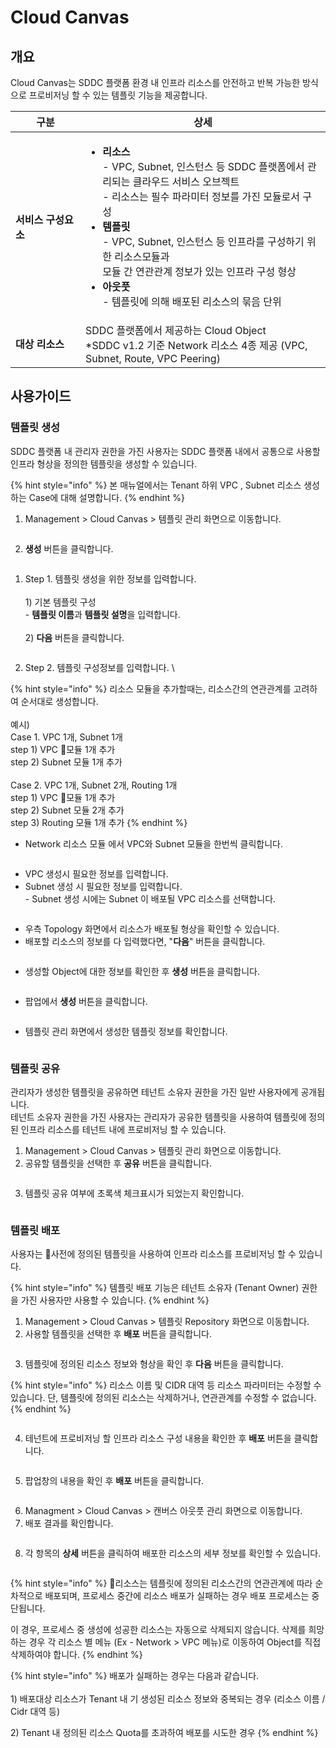 # Cloud Canvas

## 개요

Cloud Canvas는 SDDC 플랫폼 환경 내 인프라 리소스를 안전하고 반복 가능한 방식으로 프로비저닝 할 수 있는 템플릿 기능을 제공합니다.

<table><thead><tr><th width="162">구분</th><th width="612">상세</th></tr></thead><tbody><tr><td><h4 id="id-sddcblueprint-2">서비스 구성요소</h4></td><td><ul><li><strong>리소스</strong><br> - VPC, Subnet, 인스턴스 등 SDDC 플랫폼에서 관리되는 클라우드 서비스 오브젝트<br> - 리소스는 필수 파라미터 정보를 가진 모듈로서 구성</li><li><strong>템플릿</strong> <br> - VPC, Subnet, 인스턴스 등 인프라를 구성하기 위한 리소스모듈과 <br>모듈 간 연관관계 정보가 있는 인프라 구성 형상</li><li><strong>아웃풋</strong><br> - 템플릿에 의해 배포된 리소스의 묶음 단위</li></ul></td></tr><tr><td><strong>대상 리소스</strong></td><td>SDDC 플랫폼에서 제공하는 Cloud Object<br> *SDDC v1.2 기준 Network 리소스 4종 제공 (VPC, Subnet, Route, VPC Peering)</td></tr></tbody></table>







&#x20;&#x20;

## 사용가이드

### 템플릿 생성

SDDC 플랫폼 내 관리자 권한을 가진 사용자는 SDDC 플랫폼 내에서 공통으로 사용할 인프라 형상을 정의한 템플릿을 생성할 수 있습니다.&#x20;

{% hint style="info" %}
본 매뉴얼에서는 Tenant 하위 VPC , Subnet 리소스 생성하는 Case에 대해 설명합니다.
{% endhint %}

1. Management > Cloud Canvas > 템플릿 관리 화면으로 이동합니다.

<figure><img src="../.gitbook/assets/image (670).png" alt=""><figcaption></figcaption></figure>



2. **생성** 버튼을 클릭합니다.

<figure><img src="../.gitbook/assets/image (671).png" alt=""><figcaption></figcaption></figure>



1. Step 1. 템플릿 생성을 위한 정보를 입력합니다. \
   \
   1\) 기본 템플릿 구성\
   &#x20;  \- **템플릿 이름**과 **템플릿 설명**을 입력합니다.\
   \
   2\) **다음** 버튼을 클릭합니다.

<figure><img src="../.gitbook/assets/image (672).png" alt=""><figcaption></figcaption></figure>

2. Step 2. 템플릿 구성정보를 입력합니다. \


{% hint style="info" %}
리소스 모듈을 추가할때는, 리소스간의 연관관계를 고려하여 순서대로 생성합니다.\
\
예시) \
Case 1. VPC 1개, Subnet 1개\
&#x20;    step 1) VPC 모듈 1개 추가\
&#x20;    step 2) Subnet 모듈 1개 추가\
\
Case 2. VPC 1개, Subnet 2개, Routing 1개\
&#x20;    step 1) VPC 모듈 1개 추가\
&#x20;    step 2) Subnet 모듈 2개 추가 \
&#x20;    step 3) Routing 모듈 1개 추가
{% endhint %}

* Network 리소스 모듈 에서 VPC와 Subnet 모듈을 한번씩 클릭합니다.

<figure><img src="../.gitbook/assets/image (674).png" alt=""><figcaption></figcaption></figure>

* VPC 생성시 필요한 정보를 입력합니다.&#x20;
* Subnet 생성 시 필요한 정보를 입력합니다.\
  &#x20;\- Subnet 생성 시에는 Subnet 이 배포될 VPC 리소스를 선택합니다.

<figure><img src="../.gitbook/assets/image (675).png" alt=""><figcaption></figcaption></figure>

* 우측 Topology 화면에서 리소스가 배포될 형상을 확인할 수 있습니다.
* 배포할 리소스의 정보를 다 입력했다면, "**다음**" 버튼을 클릭합니다.

<figure><img src="../.gitbook/assets/image (676).png" alt=""><figcaption></figcaption></figure>

* 생성할 Object에 대한 정보를 확인한 후 **생성** 버튼을 클릭합니다.

<figure><img src="../.gitbook/assets/image (677).png" alt=""><figcaption></figcaption></figure>

* 팝업에서 **생성** 버튼을 클릭합니다.

<figure><img src="../.gitbook/assets/image (678).png" alt=""><figcaption></figcaption></figure>



* 템플릿 관리 화면에서 생성한 템플릿 정보를 확인합니다.

<figure><img src="../.gitbook/assets/image (679).png" alt=""><figcaption></figcaption></figure>













### 템플릿 공유

관리자가 생성한 템플릿을 공유하면 테넌트 소유자 권한을 가진 일반 사용자에게 공개됩니다. \
테넌트 소유자 권한을 가진 사용자는 관리자가 공유한 템플릿을 사용하여 템플릿에 정의된 인프라 리소스를 테넌트 내에 프로비저닝 할 수 있습니다.



1. Management > Cloud Canvas > 템플릿 관리 화면으로 이동합니다.
2. 공유할 템플릿을 선택한 후 **공유** 버튼을 클릭합니다.

<figure><img src="../.gitbook/assets/image (680).png" alt=""><figcaption></figcaption></figure>

3. 템플릿 공유 여부에 초록색 체크표시가 되었는지 확인합니다.

<figure><img src="../.gitbook/assets/image (3).png" alt=""><figcaption></figcaption></figure>





### 템플릿 배포

사용자는 사전에 정의된 템플릿을 사용하여 인프라 리소스를 프로비저닝 할 수 있습니다.

{% hint style="info" %}
템플릿 배포 기능은 테넌트 소유자 (Tenant Owner) 권한을 가진 사용자만 사용할 수 있습니다.
{% endhint %}



1. Management > Cloud Canvas > 템플릿 Repository 화면으로 이동합니다.
2. 사용할 템플릿을 선택한 후 **배포** 버튼을 클릭합니다.

<figure><img src="../.gitbook/assets/image (681).png" alt=""><figcaption></figcaption></figure>



3. 템플릿에 정의된 리소스 정보와 형상을 확인 후 **다음** 버튼을 클릭합니다.

{% hint style="info" %}
리소스 이름 및 CIDR 대역 등 리소스 파라미터는 수정할 수 있습니다. 단, 템플릿에 정의된 리소스는 삭제하거나, 연관관계를 수정할 수 없습니다.
{% endhint %}

<figure><img src="../.gitbook/assets/image (682).png" alt=""><figcaption></figcaption></figure>



4. 테넌트에 프로비저닝 할 인프라 리소스 구성 내용을 확인한 후 **배포** 버튼을 클릭합니다.

<figure><img src="../.gitbook/assets/image (684).png" alt=""><figcaption></figcaption></figure>

5. 팝업창의 내용을 확인 후 **배포** 버튼을 클릭합니다.

<figure><img src="../.gitbook/assets/image (686).png" alt=""><figcaption></figcaption></figure>





6. Managment > Cloud Canvas > 캔버스 아웃풋 관리 화면으로 이동합니다.
7. 배포 결과를 확인합니다.

<figure><img src="../.gitbook/assets/image (687).png" alt=""><figcaption></figcaption></figure>

8. 각 항목의 **상세** 버튼을 클릭하여 배포한 리소스의 세부 정보를 확인할 수 있습니다.

<figure><img src="../.gitbook/assets/image (688).png" alt=""><figcaption></figcaption></figure>



{% hint style="info" %}
리소스는 템플릿에 정의된 리소스간의 연관관계에 따라 순차적으로 배포되며, 프로세스 중간에 리소스 배포가 실패하는 경우 배포 프로세스는 중단됩니다.&#x20;

이 경우, 프로세스 중 생성에 성공한 리소스는 자동으로 삭제되지 않습니다. 삭제를 희망하는 경우 각 리소스 별 메뉴  (Ex - Network > VPC 메뉴)로 이동하여 Object를 직접 삭제하여야 합니다.
{% endhint %}

{% hint style="info" %}
배포가 실패하는 경우는 다음과 같습니다.\
\
1\)  배포대상 리소스가 Tenant 내 기 생성된 리소스 정보와 중복되는 경우 (리소스 이름 / Cidr 대역 등)

2\) Tenant 내 정의된 리소스 Quota를 초과하여 배포를 시도한 경우
{% endhint %}



